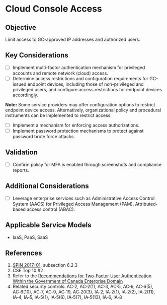 # Cloud Console Access

## Objective

Limit access to GC-approved IP addresses and authorized users.

## Key Considerations

* [ ] Implement multi-factor authentication mechanism for privileged accounts and remote network (cloud) access.
* [ ] Determine access restrictions and configuration requirements for GC-issued endpoint devices, including those of non-privileged and privileged users, and configure access restrictions for endpoint devices accordingly.

**Note:** Some service providers may offer configuration options to restrict endpoint device access. Alternatively, organizational policy and procedural instruments can be implemented to restrict access.

* [ ] Implement a mechanism for enforcing access authorizations.
* [ ] Implement password protection mechanisms to protect against password brute force attacks.

## Validation

* [ ] Confirm policy for MFA is enabled through screenshots and compliance reports.

## Additional Considerations

* [ ] Leverage enterprise services such as Administrative Access Control System (AACS) for Privileged Access Management (PAM), Attributed-based access control (ABAC).

## Applicable Service Models

* IaaS, PaaS, SaaS

## References

1. [SPIN 2017-01](https://www.canada.ca/en/treasury-board-secretariat/services/access-information-privacy/security-identity-management/direction-secure-use-commercial-cloud-services-spin.html), subsection 6.2.3
2. CSE Top 10 #2
3. Refer to the [Recommendations for Two-Factor User Authentication Within the Government of Canada Enterprise Domain](https://intranet.canada.ca/wg-tg/rtua-rafu-eng.asp)
4. Related security controls: AC‑2, AC‑2(1), AC‑3, AC‑5, AC‑6, AC‑6(5), AC‑6(10), AC‑7, AC‑9, AC‑19, AC‑20(3), IA‑2, IA‑2(1), IA‑2(2), IA‑2(11), IA‑4, IA‑5, IA‑5(1), IA‑5(6), IA‑5(7), IA‑5(13), IA‑6, IA‑8
